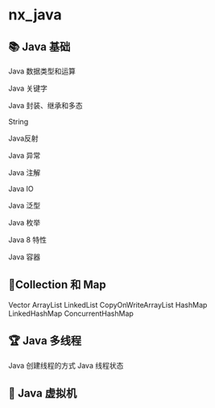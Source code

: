 # nx_java


## 📚 Java 基础

Java 数据类型和运算

Java 关键字

Java 封装、继承和多态

String

Java反射

Java 异常

Java 注解

Java IO

Java 泛型

Java 枚举

Java 8 特性

Java 容器

## 📝Collection 和 Map
Vector
ArrayList
LinkedList
CopyOnWriteArrayList
HashMap
LinkedHashMap
ConcurrentHashMap

## 🏆 Java 多线程

Java 创建线程的方式
Java 线程状态



## 🥇 Java 虚拟机
















